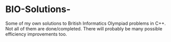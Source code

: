 # BIO-Solutions-
Some of my own solutions to British Informatics Olympiad problems in C++. Not all of them are done/completed. There will probably be many possible efficiency improvements too.
